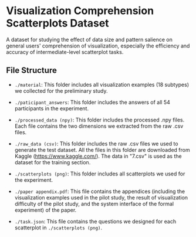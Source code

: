 # Visualization Comprehension Scatterplots Dataset
A dataset for studying the effect of data size and pattern salience on general users' comprehension of visualization, especially the efficiency and accuracy of intermediate-level scatterplot tasks.

## File Structure
- `./material`: This folder includes all visualization examples (18 subtypes) we collected for the preliminary study.

- `./paticipant_answers`: This folder includes the answers of all 54 participants in the experiment.

- `./processed_data (npy)`: This folder includes the processed .npy files. Each file contains the two dimensions we extracted from the raw .csv files.

- `./raw_data (csv)`: This folder includes the raw .csv files we used to generate the test dataset. All the files in this folder are downloaded from Kaggle (https://www.kaggle.com/). The data in "7.csv" is used as the dataset for the training section.

- `./scatterplots (png)`: This folder includes all scatterplots we used for the experiment.

- `./paper appendix.pdf`: This file contains the appendices (including the visualization examples used in the pilot study, the result of visualization difficulty of the pilot study, and the system interface of the formal experiment) of the paper.

- `./task.json`: This file contains the questions we designed for each scatterplot in `./scatterplots (png)`.
